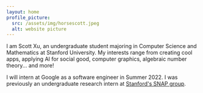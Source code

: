 ```yaml
---
layout: home
profile_picture:
  src: /assets/img/horsescott.jpeg
  alt: website picture
---
```


<p>
  I am Scott Xu, an undergraduate student majoring in Computer Science and Mathematics at Stanford University. My interests 
  range from creating cool apps, applying AI for social good, computer graphics, algebraic number theory... and more! 
</p>

<p>
  I will intern at Google as a software engineer in Summer 2022. I was previously an undergraduate research intern at <a href="http://snap.stanford.edu/">Stanford's SNAP group</a>.
</p>